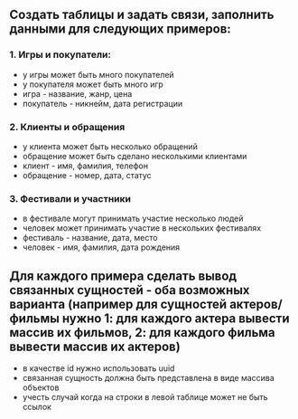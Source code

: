 ## Создать таблицы и задать связи, заполнить данными для следующих примеров:

### 1. Игры и покупатели:
- у игры может быть много покупателей
- у покупателя может быть много игр
- игра - название, жанр, цена
- покупатель - никнейм, дата регистрации

### 2. Клиенты и обращения
- у клиента может быть несколько обращений
- обращение может быть сделано несколькими клиентами
- клиент - имя, фамилия, телефон
- обращение - номер, дата, статус

### 3. Фестивали и участники
- в фестивале могут принимать участие несколько людей
- человек может принимать участие в нескольких фестивалях
- фестиваль - название, дата, место
- человек - имя, фамилия, дата рождения

## Для каждого примера сделать вывод связанных сущностей - оба возможных варианта (например для сущностей актеров/фильмы нужно 1: для каждого актера вывести массив их фильмов, 2: для каждого фильма вывести массив их актеров)
- в качестве id нужно использовать uuid
- связанная сущность должна быть представлена в виде массива объектов
- учесть случай когда на строки в левой таблице может не быть ссылок
